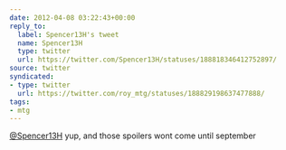 ```yaml
---
date: 2012-04-08 03:22:43+00:00
reply_to:
  label: Spencer13H's tweet
  name: Spencer13H
  type: twitter
  url: https://twitter.com/Spencer13H/statuses/188818346412752897/
source: twitter
syndicated:
- type: twitter
  url: https://twitter.com/roy_mtg/statuses/188829198637477888/
tags:
- mtg
---
```


[@Spencer13H](https://twitter.com/Spencer13H/) yup, and those spoilers wont come until september